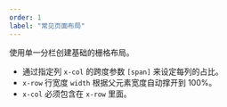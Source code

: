 ```yaml
---
order: 1
label: "常见页面布局"
---
```


使用单一分栏创建基础的栅格布局。

-   通过指定列 `x-col` 的跨度参数 `[span]` 来设定每列的占比。
-   `x-row` 行宽度 `width` 根据父元素宽度自动撑开到 100%。
-   `x-col` 必须包含在 `x-row` 里面。
